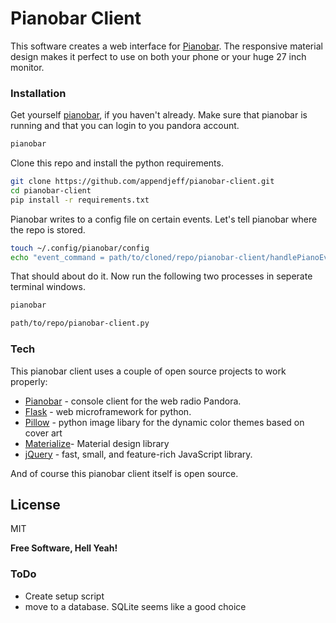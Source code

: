 # Pianobar Client

This software creates a web interface for [Pianobar]. The responsive material design makes it perfect to use on both your phone or your huge 27 inch monitor.


### Installation
Get yourself [pianobar], if you haven't already. Make sure that pianobar is running and that you can login to you pandora account.
```sh
pianobar
```

Clone this repo and install the python requirements.
```sh
git clone https://github.com/appendjeff/pianobar-client.git
cd pianobar-client
pip install -r requirements.txt
```

Pianobar writes to a config file on certain events. Let's tell pianobar where the repo is stored.
```sh
touch ~/.config/pianobar/config
echo "event_command = path/to/cloned/repo/pianobar-client/handlePianoEvent.py" >> ~/.config/pianobar/config
```

That should about do it. Now run the following two processes in seperate terminal windows.
```sh
pianobar
```
```sh
path/to/repo/pianobar-client.py
```

### Tech

This pianobar client uses a couple of open source projects to work properly:

* [Pianobar] - console client for the web radio Pandora.
* [Flask] - web microframework for python.
* [Pillow] - python image libary for the dynamic color themes based on cover art
* [Materialize]- Material design library
* [jQuery] - fast, small, and feature-rich JavaScript library.

And of course this pianobar client itself is open source.

License
----

MIT

**Free Software, Hell Yeah!**

### ToDo
  - Create setup script
  - move to a database. SQLite seems like a good choice


[//]: # (These are reference links used in the body of this note and get stripped out when the markdown processor does its job. There is no need to format nicely because it shouldn't be seen. Thanks SO - http://stackoverflow.com/questions/4823468/store-comments-in-markdown-syntax)


   [Pianobar]: <https://github.com/PromyLOPh/pianobar>
   [jQuery]: <http://jquery.com>
   [Flask]: <http://flask.pocoo.org/>
   [Pillow]: <https://pillow.readthedocs.org/en/3.0.0/index.html>
   [Materialize]: <http://materializecss.com/>

